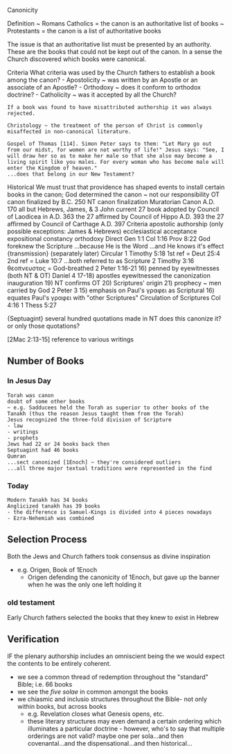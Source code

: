 Canonicity

Definition
~ Romans Catholics = the canon is an authoritative list of books
~ Protestants = the canon is a list of authoritative books

The issue is that an authoritative list must be presented by an authority.
These are the books that could not be kept out of the canon.
In a sense the Church discovered which books were canonical.


Criteria
	What criteria was used by the Church fathers to establish a book among the canon?
	- Apostolicity ~ was written by an Apostle or an associate of an Apostle?
	- Orthodoxy ~ does it conform to orthodox doctrine?
	- Catholicity ~ was it accepted by all the Church?
	
	If a book was found to have misattributed authorship it was always rejected.

	Christology ~ the treatment of the person of Christ is commonly misaffected in non-canonical literature.

	Gospel of Thomas [114]. Simon Peter says to them: "Let Mary go out from our midst, for women are not worthy of life!" Jesus says: "See, I will draw her so as to make her male so that she also may become a living spirit like you males. For every woman who has become male will enter the Kingdom of heaven."
	...does that belong in our New Testament?


Historical
	We must trust that providence has shaped events to install certain books in the canon;
	God determined the canon ~ not our responsibility
	OT canon finalized by B.C. 250
	NT canon finalization
		Muratorian Canon A.D. 170
			all but Hebrews, James, & 3 John
		current 27 book adopted by Council of Laodicea in A.D.  363
		the 27 affirmed by Council of Hippo A.D. 393
		the 27 affirmed by Council of Carthage A.D. 397
		Criteria
			apostolic authorship (only possible exceptions: James & Hebrews)
			ecclesiastical acceptance
			expositional constancy
			orthodoxy
Direct
	Gen 1:1
	Col 1:16
	Prov 8:22
	God foreknew the Scripture
	...because He is the Word
	...and He knows it's effect
	{transmission} (separately later)
Circular
	1 Timothy 5:18
		1st ref = Deut 25:4
		2nd ref = Luke 10:7
		...both referred to as Scripture
	2 Timothy 3:16
		θεοπνευστος = God-breathed
	2 Peter 1:16-21
		16) penned by eyewitnesses (both NT & OT)
			Daniel 4
		17-18) apostles eyewitnessed the canonization inauguration
		19) NT confirms OT
		20) Scriptures' origin
		21) prophecy ~ men carried by God
	2 Peter 3
		15) emphasis on Paul's γραφει as Scriptural
		16) equates Paul's γραφει with "other Scriptures"
	Circulation of Scriptures
		Col 4:16
		1 Thess 5:27

{Septuagint}
	several hundred quotations made in NT
	does this canonize it? or only those quotations?

[2Mac 2:13-15] reference to various writings

## Number of Books

### In Jesus Day
	Torah was canon
	doubt of some other books
	~ e.g. Sadducees held the Torah as superior to other books of the Tanakh (thus the reason Jesus taught them from the Torah)
	Jesus recognized the three-fold division of Scripture
	- law
	- writings
	- prophets
	Jews had 22 or 24 books back then
	Septuagint had 46 books
	Qumran
	...sect canonized [1Enoch] ~ they're considered outliers
	...all three major textual traditions were represented in the find

### Today
	Modern Tanakh has 34 books
	Anglicized tanakh has 39 books
	- the difference is Samuel-Kings is divided into 4 pieces nowadays
	- Ezra-Nehemiah was combined

## Selection Process
Both the Jews and Church fathers took consensus as divine inspiration
- e.g. Origen, Book of 1Enoch
	- Origen defending the canonicity of 1Enoch, but gave up the banner when he was the only one left holding it


### old testament
Early Church fathers selected the books that they knew to exist in Hebrew


## Verification

IF the plenary authorship includes an omniscient being the we would expect the contents to be entirely coherent.
- we see a common thread of redemption throughout the "standard" Bible; i.e. 66 books
- we see the _five solae_ in common amongst the books
- we chiasmic and inclusio structures throughout the Bible- not only within books, but across books
	- e.g. Revelation closes what Genesis opens, etc.
  - these literary structures may even demand a certain ordering which illuminates a particular doctrine
		- however, who's to say that multiple orderings are not valid?  maybe one per sola...and then covenantal...and the dispensational...and then historical...
